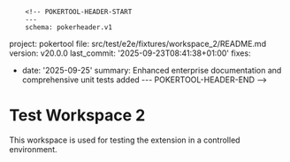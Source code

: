         <!-- POKERTOOL-HEADER-START
        ---
        schema: pokerheader.v1
project: pokertool
file: src/test/e2e/fixtures/workspace_2/README.md
version: v20.0.0
last_commit: '2025-09-23T08:41:38+01:00'
fixes:
- date: '2025-09-25'
  summary: Enhanced enterprise documentation and comprehensive unit tests added
        ---
        POKERTOOL-HEADER-END -->
# Test Workspace 2

This workspace is used for testing the extension in a controlled environment.